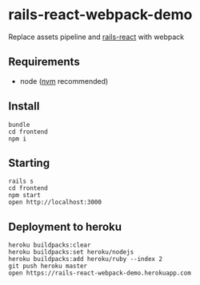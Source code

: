 # rails-react-webpack-demo

Replace assets pipeline and [rails-react](https://github.com/reactjs/react-rails) with webpack

## Requirements

* node ([nvm](https://github.com/creationix/nvm) recommended)

## Install

    bundle
    cd frontend
    npm i

## Starting
    
    rails s
    cd frontend
    npm start
    open http://localhost:3000

## Deployment to heroku

    heroku buildpacks:clear
    heroku buildpacks:set heroku/nodejs
    heroku buildpacks:add heroku/ruby --index 2
    git push heroku master
    open https://rails-react-webpack-demo.herokuapp.com
